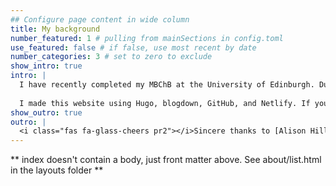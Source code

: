 ```yaml
---
## Configure page content in wide column
title: My background
number_featured: 1 # pulling from mainSections in config.toml
use_featured: false # if false, use most recent by date
number_categories: 3 # set to zero to exclude
show_intro: true
intro: |
  I have recently completed my MBChB at the University of Edinburgh. During my studies I undertook an intercalated BMedSci in Anaesthesia, Critical Care and Pain Medicine. For my thesis I joined the baillielab and carried out a genomics project looking at genes associated with mortality in sepsis. 
  
  I made this website using Hugo, blogdown, GitHub, and Netlify. If you want to do the same, follow the instructions [here](https://hugo-apero-docs.netlify.app/start/)
show_outro: true
outro: |
  <i class="fas fa-glass-cheers pr2"></i>Sincere thanks to [Alison Hill](https://www.apreshill.com/) for creating the Apero theme, and such clear instructions on how to use it.
---
```


** index doesn't contain a body, just front matter above.
See about/list.html in the layouts folder **